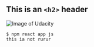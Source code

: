 ## This is an `<h2>` header

![Image of Udacity](https://www.udacity.com/blog/wp-content/uploads/2019/03/480-white.png)

```
$ npm react app js
this ia not rurur

```
